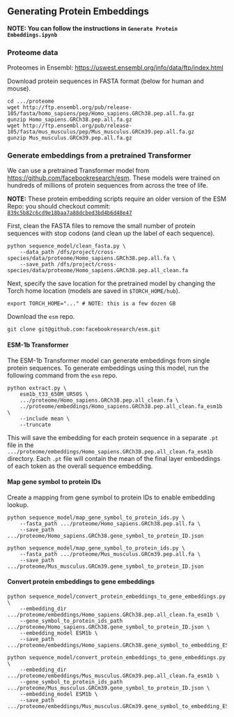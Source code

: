 ## Generating Protein Embeddings

**NOTE: You can follow the instructions in `Generate Protein Embeddings.ipynb`**

### Proteome data

Proteomes in Ensembl: https://uswest.ensembl.org/info/data/ftp/index.html

Download protein sequences in FASTA format (below for human and mouse).
```
cd .../proteome
wget http://ftp.ensembl.org/pub/release-105/fasta/homo_sapiens/pep/Homo_sapiens.GRCh38.pep.all.fa.gz
gunzip Homo_sapiens.GRCh38.pep.all.fa.gz
wget http://ftp.ensembl.org/pub/release-105/fasta/mus_musculus/pep/Mus_musculus.GRCm39.pep.all.fa.gz
gunzip Mus_musculus.GRCm39.pep.all.fa.gz
```


### Generate embeddings from a pretrained Transformer

We can use a pretrained Transformer model from https://github.com/facebookresearch/esm. These models were trained on hundreds of millions of protein sequences from across the tree of life.

**NOTE:** These protein embedding scripts require an older version of the ESM Repo: you should checkout commit:
[`839c5b82c6cd9e18baa7a88dcbed3bd4b6d48e47`](https://github.com/facebookresearch/esm/commit/839c5b82c6cd9e18baa7a88dcbed3bd4b6d48e47)

First, clean the FASTA files to remove the small number of protein sequences with stop codons (and clean up the label of each sequence).
```
python sequence_model/clean_fasta.py \
    --data_path /dfs/project/cross-species/data/proteome/Homo_sapiens.GRCh38.pep.all.fa \
    --save_path /dfs/project/cross-species/data/proteome/Homo_sapiens.GRCh38.pep.all_clean.fa
```

Next, specify the save location for the pretrained model by changing the Torch home location (models are saved in `$TORCH_HOME/hub`).
```
export TORCH_HOME="..." # NOTE: this is a few dozen GB
```

Download the `esm` repo.
```
git clone git@github.com:facebookresearch/esm.git
```

#### ESM-1b Transformer

The ESM-1b Transformer model can generate embeddings from single protein sequences. To generate embeddings using this model, run the following command from the `esm` repo.
```
python extract.py \
    esm1b_t33_650M_UR50S \
    .../proteome/Homo_sapiens.GRCh38.pep.all_clean.fa \
    ../proteome/embeddings/Homo_sapiens.GRCh38.pep.all_clean.fa_esm1b \
    --include mean \
    --truncate
```

This will save the embedding for each protein sequence in a separate `.pt` file in the `.../proteome/embeddings/Homo_sapiens.GRCh38.pep.all_clean.fa_esm1b` directory. Each `.pt` file will contain the mean of the final layer embeddings of each token as the overall sequence embedding.


#### Map gene symbol to protein IDs

Create a mapping from gene symbol to protein IDs to enable embedding lookup.
```
python sequence_model/map_gene_symbol_to_protein_ids.py \
    --fasta_path .../proteome/Homo_sapiens.GRCh38.pep.all.fa \
    --save_path .../proteome/Homo_sapiens.GRCh38.gene_symbol_to_protein_ID.json

python sequence_model/map_gene_symbol_to_protein_ids.py \
    --fasta_path .../proteome/Mus_musculus.GRCm39.pep.all.fa \
    --save_path .../proteome/Mus_musculus.GRCm39.gene_symbol_to_protein_ID.json
```

#### Convert protein embeddings to gene embeddings

```
python sequence_model/convert_protein_embeddings_to_gene_embeddings.py \
    --embedding_dir .../proteome/embeddings/Homo_sapiens.GRCh38.pep.all_clean.fa_esm1b \
    --gene_symbol_to_protein_ids_path .../proteome/Homo_sapiens.GRCh38.gene_symbol_to_protein_ID.json \
    --embedding_model ESM1b \
    --save_path .../proteome/embeddings/Homo_sapiens.GRCh38.gene_symbol_to_embedding_ESM1b.pt

python sequence_model/convert_protein_embeddings_to_gene_embeddings.py \
    --embedding_dir .../proteome/embeddings/Mus_musculus.GRCm39.pep.all_clean.fa_esm1b \
    --gene_symbol_to_protein_ids_path .../proteome/Mus_musculus.GRCm39.gene_symbol_to_protein_ID.json \
    --embedding_model ESM1b \
    --save_path .../proteome/embeddings/Mus_musculus.GRCm39.gene_symbol_to_embedding_ESM1b.pt
```
